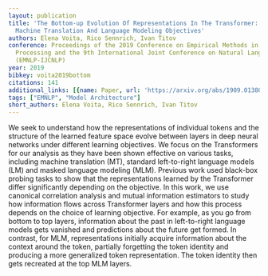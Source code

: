 ```yaml
---
layout: publication
title: 'The Bottom-up Evolution Of Representations In The Transformer: A Study With
  Machine Translation And Language Modeling Objectives'
authors: Elena Voita, Rico Sennrich, Ivan Titov
conference: Proceedings of the 2019 Conference on Empirical Methods in Natural Language
  Processing and the 9th International Joint Conference on Natural Language Processing
  (EMNLP-IJCNLP)
year: 2019
bibkey: voita2019bottom
citations: 141
additional_links: [{name: Paper, url: 'https://arxiv.org/abs/1909.01380'}]
tags: ["EMNLP", "Model Architecture"]
short_authors: Elena Voita, Rico Sennrich, Ivan Titov
---
```

We seek to understand how the representations of individual tokens and the
structure of the learned feature space evolve between layers in deep neural
networks under different learning objectives. We focus on the Transformers for
our analysis as they have been shown effective on various tasks, including
machine translation (MT), standard left-to-right language models (LM) and
masked language modeling (MLM). Previous work used black-box probing tasks to
show that the representations learned by the Transformer differ significantly
depending on the objective. In this work, we use canonical correlation analysis
and mutual information estimators to study how information flows across
Transformer layers and how this process depends on the choice of learning
objective. For example, as you go from bottom to top layers, information about
the past in left-to-right language models gets vanished and predictions about
the future get formed. In contrast, for MLM, representations initially acquire
information about the context around the token, partially forgetting the token
identity and producing a more generalized token representation. The token
identity then gets recreated at the top MLM layers.